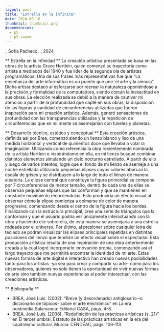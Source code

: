 ```yaml
---
layout: post
title: "Estrella en la infinita"
date: 2024-09-10
thumbnail: thumbnail.png
dependencies:
  - p5
  - p5.sound
---
```


<div id="div-sketch">
  <script type="text/javascript" src="sketch.js"></script>
</div>

_ Sofía Pacheco_ , 2024.

** Estrella en la infinidad **
La creación artística presentada se basa en las obras de la artista Grace Hertlein, quien comenzó su trayectoria como artista a mediados del 1940 y fue líder de la segunda ola de artistas programáticos. Una de sus frases más representativas fue que "La enseñanza del arte informático es un puente que une 'el arte y la ciencia”. Dicha artista destacó al esforzarse por recrear la naturaleza oponiéndose a la precisión y formalidad de la computadora, siendo común la inexactitud en sus obras.
La elección realizada se debió a la manera de cautivar mi atención a partir de la profundidad que capté en sus obras, la disposición de las figuras y cantidad de circunferencias utilizadas que fueron inspiración para mi creación artística. Además, generó sensaciones de profundidad con las transparencias utilizadas y la repetición de circunferencias que en mi mente se asemejarían con túneles y planetas.

** Desarrollo técnico, estético y conceptual **
Esta creación artística, definida así por Brea, comenzó siendo un lienzo blanco y liso de una medida horizontal y vertical de quinientos doce que llevaba a volar la imaginación. Utilizando como referencia la obra recientemente nombrada de la artista Hertlein e inspirándome en ella, en mi lienzo busqué combinar distintos elementos simulando un cielo nocturno estrellado. A partir de ello y luego de varios intentos, logré que el fondo de mi lienzo se asemeje a una noche estrellada utilizando pequeñas elipses cuyos colores abarcan la escala de grises y se distribuyen a lo largo de todo el lienzo de manera aleatoria. La elipse central que constituye la figura primordial se compone por 7 circunferencias de menor tamaño, dentro de cada una de ellas se observan pequeñas elipses que las conforman y que se mantienen en constante movimiento recorriendolas. Esto produciría un efecto visual al observar cómo la elipse comienza a colmarse de color de manera progresiva, comenzando desde el centro de la figura hacia los bordes. Finalizando con la estructura principal, creé una serie de triángulos que la conforman y que el usuario podría ver únicamente interactuando con la obra y haciendo clic sobre ella, de esta manera se asemejaría a una estrella rodeada por el universo.
Por último, al presionar sobre cualquier letra del teclado se podrán visualizar las elipses principales repetidas en distintas posiciones del lienzo que tendrán un efecto visual sobre el espectador.
Esta producción artística resulta de una inspiración de una obra anteriormente creada a la cual logré incorporarle innovación propia, comenzando así el largo trayecto que me permitirá encontrar la identidad de mi arte. Estas nuevas formas de arte digital e interactivo han creado nuevas posibilidades tanto para los artistas -ya sea para crear y compartir su arte- como para los observadores, quienes no solo tienen la oportunidad de vivir nuevas formas de arte sino también nuevas experiencias al poder interactuar. con las creaciones artísticas.

** Bibliografía **
- BREA, José Luis. (2002). “Breve (y desordenado) antiglosario –o diccionario de tópicos- sobre el arte electrónico” en La era postmedia.Salamanca: Editorial CASA, págs. 4-8.
-   BREA, José Luis. (2008). “Redefinición de las prácticas artísticas (s. 21)” en El tercer umbral. Estatuto de las prácticas artísticas en la era del capitalismo cultural. Murcia: CENDEAC, págs. 106-113.
